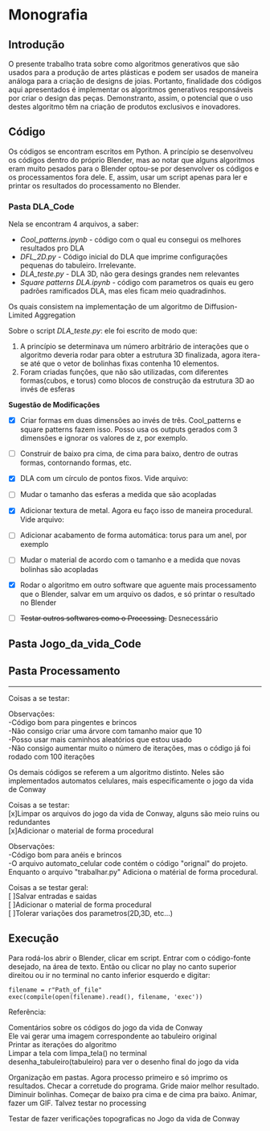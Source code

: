 # Monografia

## Introdução
O presente trabalho trata sobre como algoritmos generativos que são usados para a produção de artes plásticas e podem ser usados de maneira análoga para a criação de designs de joias. Portanto,  finalidade dos códigos aqui apresentados é implementar os algoritmos generativos responsáveis por criar o design das peças. Demonstranto, assim, o potencial que o uso destes algoritmo têm na criação de produtos exclusivos e inovadores.<br>

## Código
Os códigos se encontram escritos em Python. A princípio se desenvolveu os códigos dentro do próprio Blender, mas ao notar que alguns algoritmos eram muito pesados para o Blender optou-se por desenvolver os códigos e os processamentos fora dele. E, assim, usar um script apenas para ler e printar os resultados do processamento no Blender.<br>

### Pasta DLA_Code

Nela se encontram 4 arquivos, a saber:

- *Cool_patterns.ipynb* - código com o qual eu consegui os melhores resultados pro DLA<br>
- *DFL_2D.py* - Código inicial do DLA que imprime configurações pequenas do tabuleiro. Irrelevante.<br>
- *DLA_teste.py* - DLA 3D, não gera desings grandes nem relevantes<br>
- *Square patterns DLA.ipynb* - código com parametros os quais eu gero padrões ramificados DLA, mas eles ficam meio quadradinhos.<br>

Os quais consistem na implementação de um algoritmo de Diffusion-Limited Aggregation<br>

Sobre o script *DLA_teste.py*: ele foi escrito de modo que:

1. A princípio se determinava um número arbitrário de interações que o algoritmo deveria rodar para obter a estrutura 3D finalizada,
agora itera-se até que o vetor de bolinhas fixas contenha 10 elementos.<br>
2. Foram criadas funções, que não são utilizadas, com diferentes formas(cubos, e torus) como blocos de construção da estrutura 3D ao invés de esferas <br>


**Sugestão de Modificações**
- [x] Criar formas em duas dimensões ao invés de três. Cool_patterns e square patterns fazem isso. Posso usa os outputs gerados com 3 dimensões e ignorar os valores de z, por exemplo.<br>
- [ ] Construir de baixo pra cima, de cima para baixo, dentro de outras formas, contornando formas, etc.<br>
- [x] DLA com um círculo de pontos fixos. Vide arquivo:<br>
- [ ] Mudar o tamanho das esferas a medida que são acopladas<br>
- [x] Adicionar textura de metal. Agora eu faço isso de maneira procedural. Vide arquivo: <br>
- [ ] Adicionar acabamento de forma automática: torus para um anel, por exemplo<br>
- [ ] Mudar o material de acordo com o tamanho e a medida que novas bolinhas são acopladas<br>
- [x] Rodar o algoritmo em outro software que aguente mais processamento que o Blender, salvar em um arquivo os dados, e só printar o resultado no Blender<br>
- [ ] ~~Testar outros softwares como o Processing.~~ Desnecessário <br>


## Pasta Jogo_da_vida_Code

## Pasta Processamento


--------------------

Coisas a se testar:<br>
	
Observações:<br>
	-Código bom para pingentes e brincos<br>
	-Não consigo criar uma árvore com tamanho maior que 10<br>
	-Posso usar mais caminhos aleatórios que estou usado<br>
	-Não consigo aumentar muito o número de iterações, mas o código já foi rodado com 100 iterações<br>

Os demais códigos se referem a um algoritmo distinto. Neles são implementados automatos celulares, mais especificamente o jogo da vida de Conway<br>

Coisas a se testar:<br>
	[x]Limpar os arquivos do jogo da vida de Conway, alguns são meio ruins ou redundantes<br>
	[x]Adicionar o material de forma procedural<br>

Observações:<br>
	-Código bom para anéis e brincos<br>
	-O arquivo automato_celular code contém o código "orignal" do projeto. Enquanto o arquivo "trabalhar.py" Adiciona o matérial de forma procedural.<br>


Coisas a se testar geral:<br>
	[ ]Salvar entradas e saidas<br>
	[ ]Adicionar o material de forma procedural<br>
	[ ]Tolerar variações dos parametros(2D,3D, etc...)<br>

## Execução

Para rodá-los abrir o Blender, clicar em script. Entrar com o código-fonte desejado, na área de texto. Então ou clicar no play no canto superior direitou ou ir no terminal no canto inferior esquerdo e digitar:<br>

```
filename = r"Path_of_file"
exec(compile(open(filename).read(), filename, 'exec'))
```

Referência:[](https://learnsharewithdp.wordpress.com/2018/08/27/how-to-run-a-python-script-in-blender/)

Comentários sobre os códigos do jogo da vida de Conway <br>
Ele vai gerar uma imagem correspondente ao tabuleiro original<br>
Printar as iterações do algoritmo<br>
Limpar a tela com limpa_tela() no terminal<br>
desenha_tabuleiro(tabuleiro) para ver o desenho final do jogo da vida<br> 


Organização em pastas. Agora processo primeiro e só imprimo os resultados. Checar a corretude do programa. Gride maior melhor resultado. Diminuir bolinhas. Começar de baixo pra cima e de cima pra baixo. Animar, fazer um GIF. Talvez testar no processing

Testar de fazer verificações topograficas no Jogo da vida de Conway

